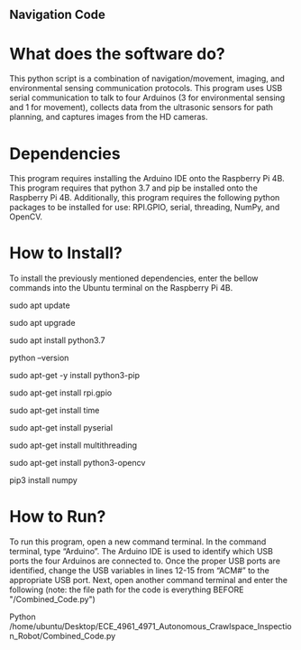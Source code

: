 ## Navigation Code

# What does the software do? 

This python script is a combination of navigation/movement, imaging, and environmental sensing communication protocols. This program uses USB serial communication to talk to four Arduinos (3 for environmental sensing and 1 for movement), collects data from the ultrasonic sensors for path planning, and captures images from the HD cameras.  

# Dependencies 

This program requires installing the Arduino IDE onto the Raspberry Pi 4B. This program requires that python 3.7 and pip be installed onto the Raspberry Pi 4B. Additionally, this program requires the following python packages to be installed for use: RPI.GPIO, serial, threading, NumPy, and OpenCV.  

# How to Install? 

To install the previously mentioned dependencies, enter the bellow commands into the Ubuntu terminal on the Raspberry Pi 4B.  

sudo apt update 

sudo apt upgrade 

sudo apt install python3.7 

python –version 

sudo apt-get -y install python3-pip 

sudo apt-get install rpi.gpio 

sudo apt-get install time 

sudo apt-get install pyserial 

sudo apt-get install multithreading 

sudo apt-get install python3-opencv 

pip3 install numpy 

# How to Run? 

To run this program, open a new command terminal. In the command terminal, type “Arduino”. The Arduino IDE is used to identify which USB ports the four Arduinos are connected to. Once the proper USB ports are identified, change the USB variables in lines 12-15 from “ACM#” to the appropriate USB port. Next, open another command terminal and enter the following (note: the file path for the code is everything BEFORE "/Combined_Code.py") 

Python /home/ubuntu/Desktop/ECE_4961_4971_Autonomous_Crawlspace_Inspection_Robot/Combined_Code.py 
